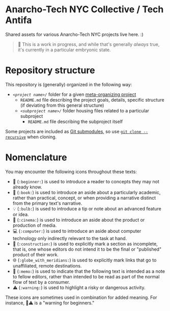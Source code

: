 # Anarcho-Tech NYC Collective / Tech Antifa

Shared assets for various Anarcho-Tech NYC projects live here. :)

> :construction: This is a work in progress, and while that's generally *always* true, it's currently in a particular embryonic state.

# Repository structure

This repository is (generally) organized in the following way:

* *`<project name>/`* folder for a given [meta-organizing project](https://github.com/AnarchoTechNYC/meta/projects)
    * `README.md` file describing the project goals, details, specific structure (if deviating from this general structure)
    * *`<subproject name>/`* folder housing files related to a particular subproject
        * `README.md` file describing the subproject itself

Some projects are included as [Git submodules](https://git-scm.com/book/en/Git-Tools-Submodules), so use [`git clone --recursive`](http://explainshell.com/explain?cmd=git+clone+--recursive) when cloning.

# Nomenclature

You may encounter the following icons throughout these texts:

* :beginner: (`:beginner:`) is used to introduce a reader to concepts they may not already know.
* :book: (`:book:`) is used to introduce an aside about a particularly academic, rather than practical, concept, or when providing a narrative distinct from the primary text's narrative.
* :bulb: (`:bulb:`) is used to introduce a tip or note about an advanced feature or idea.
* :cinema: (`:cinema:`) is used to introduce an aside about the product or production of media.
* :computer: (`:computer:`) is used to introduce an aside about computer technology only indirectly relevant to the task at hand.
* :construction: (`:construction:`) is used to explicitly mark a section as incomplete, that is, one whose editors do not intend it to be the final or "published" product of their work.
* :globe_with_meridians: (`:globe_with_meridians:`) is used to explicitly mark links that go to unaffiliated, remote destinations.
* :memo: (`:memo:`) is used to indicate that the following text is intended as a note to fellow editors, rather than intended to be read as part of the normal flow of text by a consumer.
* :warning: (`:warning:`) is used to highlight a risky or dangerous activity.

These icons are sometimes used in combination for added meaning. For instance, :beginner::warning: is a "warning for beginners." 
